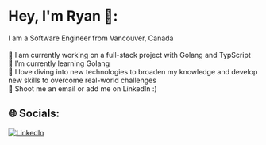 # Hey, I'm Ryan 👋:
I am a Software Engineer from Vancouver, Canada<br><br>🔭 I am currently working on a full-stack project with Golang and TypScript<br>🌱 I’m currently learning Golang<br>🧠 I love diving into new technologies to broaden my knowledge and develop new skills to overcome real-world challenges<br>💬 Shoot me an email or add me on LinkedIn :)


## 🌐 Socials:
[![LinkedIn](https://img.shields.io/badge/LinkedIn-%230077B5.svg?logo=linkedin&logoColor=white)](https://linkedin.com/in/RyanHJS) 

<!-- Proudly created with GPRM ( https://gprm.itsvg.in ) -->
